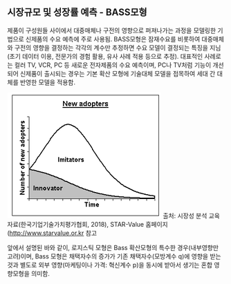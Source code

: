 ## 시장규모 및 성장률 예측 - BASS모형

제품이 구성원들 사이에서 대중매체나 구전의 영향으로 퍼져나가는 과정을 모델링한 기법으로 신제품의 수요 예측에 주로 사용됨. BASS모형은 잠재수요를 비롯하여 대중매체와 구전의 영향을 결정하는 각각의 계수만 추정하면 수요 모델이 결정되는 특징을 지님(초기 데이터 이용, 전문가의 경험 활용, 유사 사례 적용 등으로 추정).
대표적인 사례로는 컬러 TV, VCR, PC 등 새로운 전자제품의 수요 예측이며, PC나 TV처럼 기능이 개선되어 신제품이 출시되는 경우는 기본 확산 모형에 기술대체 모델을 접목하여 세대 간 대체를 반영한 모델을 적용함.

![](images/Q10_14_1.png)
출처: 시장성 분석 교육자료(한국기업기술가치평가협회, 2018), STAR-Value 홈페이지(http://www.starvalue.or.kr 참고

앞에서 설명된 바와 같이, 로지스틱 모형은 Bass 확산모형의 특수한 경우(내부영향만 고려)이며, Bass 모형은 채택자수의 증가가 기존 채택자수(모방계수 q)에 영향을 받는 것과 별도로 외부 영향(마케팅이나 가격: 혁신계수 p)을 동시에 받아서 생기는 혼합 영향모형을 의미함.

